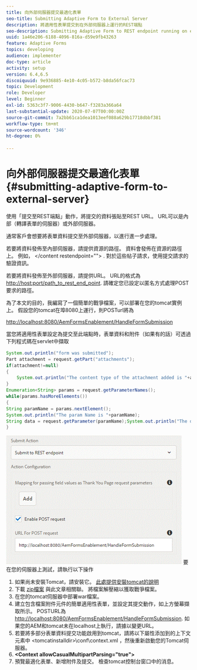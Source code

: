 ```yaml
---
title: 向外部伺服器提交最適化表單
seo-title: Submitting Adaptive Form to External Server
description: 將適用性表單提交到在外部伺服器上運行的REST端點
seo-description: Submitting Adaptive Form to REST endpoint running on external server
uuid: 1a46e206-6188-4096-816a-d59e9fb43263
feature: Adaptive Forms
topics: developing
audience: implementer
doc-type: article
activity: setup
version: 6.4,6.5
discoiquuid: 9e936885-4e10-4c05-b572-b8da56fcac73
topic: Development
role: Developer
level: Beginner
exl-id: 5363c3f7-9006-4430-b647-f3283a366a64
last-substantial-update: 2020-07-07T00:00:00Z
source-git-commit: 7a2bb61ca1dea1013eef088a629b17718dbbf381
workflow-type: tm+mt
source-wordcount: '346'
ht-degree: 0%

---
```


# 向外部伺服器提交最適化表單 {#submitting-adaptive-form-to-external-server}

使用「提交至REST端點」動作，將提交的資料張貼至REST URL。 URL可以是內部（轉譯表單的伺服器）或外部伺服器。

通常客戶會想要將表單資料提交至外部伺服器，以進行進一步處理。

若要將資料發佈至內部伺服器，請提供資源的路徑。 資料會發佈在資源的路徑上。 例如， &lt;/content restendpoint=&quot;&quot;> . 對於這些帖子請求，使用提交請求的驗證資訊。

若要將資料發佈至外部伺服器，請提供URL。 URL的格式為 <http://host:port/path_to_rest_end_point>. 請確定您已設定以匿名方式處理POST要求的路徑。

為了本文的目的，我編寫了一個簡單的戰爭檔案，可以部署在您的tomcat實例上。 假設您的tomcat在埠8080上運行，則POSTurl將為

<http://localhost:8080/AemFormsEnablement/HandleFormSubmission>

當您將適用性表單設定為提交至此端點時，表單資料和附件（如果有的話）可透過下列程式碼在servlet中擷取

```java
System.out.println("form was submitted");
Part attachment = request.getPart("attachments");
if(attachment!=null)
{
    System.out.println("The content type of the attachment added is "+attachment.getContentType());
}
Enumeration<String> params = request.getParameterNames();
while(params.hasMoreElements())
{
String paramName = params.nextElement();
System.out.println("The param Name is "+paramName);
String data = request.getParameter(paramName);System.out.println("The data  is "+data);
}
```

![提交](assets/formsubmission.gif)
要在您的伺服器上測試，請執行以下操作

1. 如果尚未安裝Tomcat，請安裝它。 [此處提供安裝tomcat的說明](https://helpx.adobe.com/experience-manager/kt/forms/using/preparing-datasource-for-form-data-model-tutorial-use.html)
1. 下載 [zip檔案](assets/aemformsenablement.zip) 與此文章相關聯。 將檔案解壓縮以獲取戰爭檔案。
1. 在您的tomcat伺服器中部署war檔案。
1. 建立包含檔案附件元件的簡單適用性表單，並設定其提交動作，如上方螢幕擷取所示。 POSTURL為 <http://localhost:8080/AemFormsEnablement/HandleFormSubmission>. 如果您的AEM和tomcat未在localhost上執行，請據以變更URL。
1. 若要將多部分表單資料提交功能啟用到tomcat，請將以下屬性添加到的上下文元素中 &lt;tomcatinstalldir>\conf\context.xml ，然後重新啟動您的Tomcat伺服器。
1. **&lt;Context allowCasualMultipartParsing=&quot;true&quot;>**
1. 預覽最適化表單、新增附件及提交。 檢查tomcat控制台窗口中的消息。
